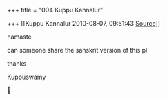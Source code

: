 +++
title = "004 Kuppu Kannalur"

+++
[[Kuppu Kannalur	2010-08-07, 09:51:43 [Source](https://groups.google.com/g/samskrita/c/YDOYabYuEuc)]]



namaste



can someone share the sanskrit version of this pl.



thanks

Kuppuswamy  
  



